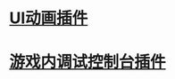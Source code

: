 #  [UI动画插件](https://github.com/ceceppa/anima)
#  [游戏内调试控制台插件](https://github.com/Ark2000/PankuConsole)
#  []()
#  []()
#  []()
#  []()
#  []()
#  []()
#  []()
#  []()

